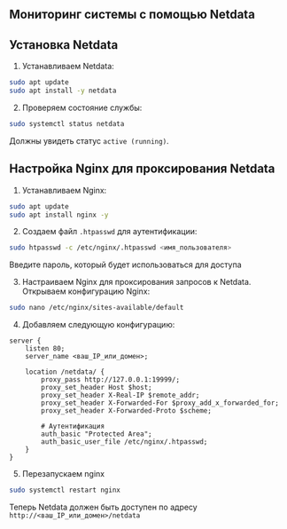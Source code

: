 ## Мониторинг системы с помощью Netdata

## Установка Netdata

1. Устанавливаем Netdata:
```bash
sudo apt update
sudo apt install -y netdata
```
2. Проверяем состояние службы:
```bash
sudo systemctl status netdata
```
Должны увидеть статус `active (running)`.

## Настройка Nginx для проксирования Netdata

1. Устанавливаем Nginx:
```bash
sudo apt update
sudo apt install nginx -y
```
2. Создаем файл `.htpasswd` для аутентификации:
```bash
sudo htpasswd -c /etc/nginx/.htpasswd <имя_пользователя>
```
Введите пароль, который будет использоваться для доступа

3. Настраиваем Nginx для проксирования запросов к Netdata.
Открываем конфигурацию Nginx:
```bash
sudo nano /etc/nginx/sites-available/default
```
4. Добавляем следующую конфигурацию:
```
server {
    listen 80;
    server_name <ваш_IP_или_домен>;

    location /netdata/ {
        proxy_pass http://127.0.0.1:19999/;
        proxy_set_header Host $host;
        proxy_set_header X-Real-IP $remote_addr;
        proxy_set_header X-Forwarded-For $proxy_add_x_forwarded_for;
        proxy_set_header X-Forwarded-Proto $scheme;

        # Аутентификация
        auth_basic "Protected Area";
        auth_basic_user_file /etc/nginx/.htpasswd;
    }
}
```
5. Перезапускаем nginx
```bash
sudo systemctl restart nginx
```
Теперь Netdata должен быть доступен по адресу `http://<ваш_IP_или_домен>/netdata`
